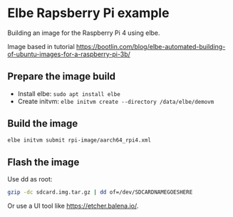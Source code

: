 # Elbe Rapsberry Pi example

Building an image for the Raspberry Pi 4 using elbe.

Image based in tutorial https://bootlin.com/blog/elbe-automated-building-of-ubuntu-images-for-a-raspberry-pi-3b/


## Prepare the image build

- Install elbe: `sudo apt install elbe`
- Create initvm: `elbe initvm create --directory /data/elbe/demovm` 

## Build the image

```bash
elbe initvm submit rpi-image/aarch64_rpi4.xml
```

## Flash the image

Use dd as root:

```bash
gzip -dc sdcard.img.tar.gz | dd of=/dev/SDCARDNAMEGOESHERE
```

Or use a UI tool like https://etcher.balena.io/.

